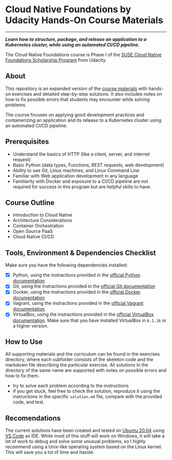 # Cloud Native Foundations by Udacity Hands-On Course Materials

---

***Learn how to structure, package, and release an application to a Kubernetes cluster, while using an automated CI/CD pipeline.***

The Cloud Native Foundations course is Phase I of the [SUSE Cloud Native Foundations Scholarship Program](https://www.udacity.com/scholarships/suse-cloud-native-foundations-scholarship) from Udacity.

## About

This repository is an expanded version of the [course materials](https://github.com/udacity/nd064_course_1) with hands-on exercises and detailed step-by-step solutions. It also includes notes on how to fix possible errors that students may encounter while solving problems.

The course focuses on applying good development practices and containerizing an application and its release to a Kubernetes cluster using an automated CI/CD pipeline.

## Prerequisites

- Understand the basics of HTTP (like a client, server, and internet request)
- Basic Python (data types, Functions, REST requests, web development)
- Ability to use Git, Linux machines, and Linux Command Line
- Familiar with Web application development in any language
- Familiarity with Docker and exposure to a CI/CD pipeline are not required for success in this program but are helpful skills to have.

## Course Outline

- Introduction to Cloud Native
- Architecture Considerations
- Container Orchestration
- Open Source PaaS
- Cloud Native CI/CD

## Tools, Environment & Dependencies Checklist

Make sure you have the following dependencies installed:

- [x] Python, using the instractions provided in the [official Python documentation](https://www.python.org/downloads/)
- [x] Git, using the instractions provided in the [official Git documentation](https://git-scm.com/downloads)
- [x] Docker, using the instractions provided in the [official Docker documentation](https://docs.docker.com/get-docker/)
- [x] Vagrant, using the instractions provided in the [official Vagrant documentation](https://www.vagrantup.com/downloads)
- [x] VirtualBox, using the instractions provided in the [official VirtualBox documentation](https://www.virtualbox.org/wiki/Downloads). Make sure that you have installed VirtualBox in `6.1.16` or a higher version.

## How to Use

All supporting materials and the curriculum can be found in the exercises directory, where each subfolder consists of the skeleton code and the markdown file describing the particular exercise. All solutions in the directory of the same name are supported with notes on possible errors and how to fix them.

- try to solve each problem according to the instructions
- if you get stuck, feel free to check the solution, reproduce it using the instructions in the specific `solution.md` file, compare with the provided code, and test.

## Recomendations

The current solutions have been created and tested on [Ubuntu 20.04](https://ubuntu.com/download/desktop) using [VS Code](https://code.visualstudio.com) as IDE. While most of this stuff will work on Windows, it will take a lot of work to debug and solve some unusual problems, so I highly recommend using a Unix-like operating system based on the Linux kernel. This will save you a lot of time and hassle.
